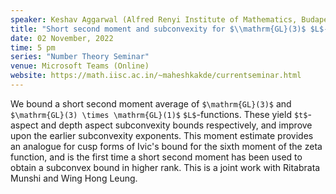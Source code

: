 ```yaml
---
speaker: Keshav Aggarwal (Alfred Renyi Institute of Mathematics, Budapest, Hungary)
title: "Short second moment and subconvexity for $\\mathrm{GL}(3)$ $L$-functions"
date: 02 November, 2022
time: 5 pm
series: "Number Theory Seminar"
venue: Microsoft Teams (Online)
website: https://math.iisc.ac.in/~maheshkakde/currentseminar.html
---
```


We bound a short second moment average of `$\mathrm{GL}(3)$` and `$\mathrm{GL}(3) \times \mathrm{GL}(1)$` `$L$`-functions. These yield `$t$`-aspect and depth aspect subconvexity bounds respectively, and improve upon the earlier subconvexity exponents. This moment estimate provides an analogue for cusp forms of Ivic's bound for the sixth moment of the zeta function, and is the first time a short second moment has been used to obtain a subconvex bound in higher rank. This is a joint work with Ritabrata Munshi and Wing Hong Leung.
